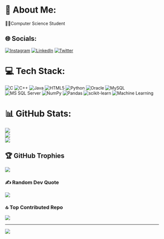 # 💫 About Me:
🧑‍💻Computer Science Student


## 🌐 Socials:
[![Instagram](https://img.shields.io/badge/Instagram-%23E4405F.svg?logo=Instagram&logoColor=white)](https://instagram.com/_ashu2808_) [![LinkedIn](https://img.shields.io/badge/LinkedIn-%230077B5.svg?logo=linkedin&logoColor=white)](https://linkedin.com/in/ashu2808) [![Twitter](https://img.shields.io/badge/Twitter-%231DA1F2.svg?logo=Twitter&logoColor=white)](https://twitter.com/Ashu_2808) 

# 💻 Tech Stack:
![C](https://img.shields.io/badge/c-%2300599C.svg?style=for-the-badge&logo=c&logoColor=white) ![C++](https://img.shields.io/badge/c++-%2300599C.svg?style=for-the-badge&logo=c%2B%2B&logoColor=white) ![Java](https://img.shields.io/badge/java-%23ED8B00.svg?style=for-the-badge&logo=java&logoColor=white) ![HTML5](https://img.shields.io/badge/html5-%23E34F26.svg?style=for-the-badge&logo=html5&logoColor=white) ![Python](https://img.shields.io/badge/python-3670A0?style=for-the-badge&logo=python&logoColor=ffdd54) ![Oracle](https://img.shields.io/badge/Oracle-F80000?style=for-the-badge&logo=oracle&logoColor=white) ![MySQL](https://img.shields.io/badge/mysql-%2300f.svg?style=for-the-badge&logo=mysql&logoColor=white) ![MS SQL Server](https://img.shields.io/badge/Microsoft%20SQL%20Server-CC2927?style=for-the-badge&logo=microsoft%20sql%20server&logoColor=white) ![NumPy](https://img.shields.io/badge/numpy-%23013243.svg?style=for-the-badge&logo=numpy&logoColor=white) ![Pandas](https://img.shields.io/badge/pandas-%23150458.svg?style=for-the-badge&logo=pandas&logoColor=white) ![scikit-learn](https://img.shields.io/badge/scikit--learn-%23F7931E.svg?style=for-the-badge&logo=scikit-learn&logoColor=white) ![Machine Learning](https://img.shields.io/badge/Machine%20Learning-3670A0?style=for-the-badge&logo=machine-learning&logoColor=white)
# 📊 GitHub Stats:
![](https://github-readme-stats.vercel.app/api?username=ashu-2808&theme=dark&hide_border=false&include_all_commits=false&count_private=false)<br/>
![](https://github-readme-streak-stats.herokuapp.com/?user=ashu-2808&theme=dark&hide_border=false)<br/>
![](https://github-readme-stats.vercel.app/api/top-langs/?username=ashu-2808&theme=dark&hide_border=false&include_all_commits=false&count_private=false&layout=compact)

## 🏆 GitHub Trophies
![](https://github-profile-trophy.vercel.app/?username=ashu-2808&theme=radical&no-frame=false&no-bg=true&margin-w=4)

### ✍️ Random Dev Quote
![](https://quotes-github-readme.vercel.app/api?type=horizontal&theme=radical)

### 🔝 Top Contributed Repo
![](https://github-contributor-stats.vercel.app/api?username=ashu-2808&limit=5&theme=dark&combine_all_yearly_contributions=true)

---
[![](https://visitcount.itsvg.in/api?id=ashu-2808&icon=0&color=0)](https://visitcount.itsvg.in)

<!-- Proudly created with GPRM ( https://gprm.itsvg.in ) -->
